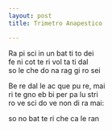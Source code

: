```yaml
---
layout: post
title: Trimetro Anapestico

---
```


Ra pi sci in un bat ti to dei  
fe ni cot te ri vol ta ti dal  
so le che  do na rag gi ro sei  

Be re dal le ac que pu re, mai  
ri te gno eb bi per pa lu stri  
ro ve sci do ve non di ra mai:  

so no bat te ri che ca le ran  
